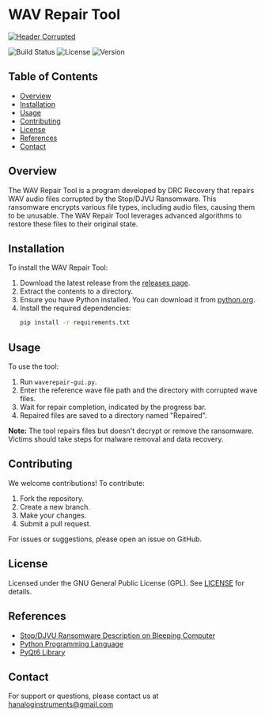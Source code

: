 # WAV Repair Tool

[![Header Corrupted](https://github.com/DRCRecoveryData/WAV-Repair-Tool/assets/85211068/c03ba6af-539a-46da-8ef0-cb01d18e9c88)](https://github.com/DRCRecoveryData/WAV-Repair-Tool/assets/85211068/c03ba6af-539a-46da-8ef0-cb01d18e9c88)

![Build Status](https://img.shields.io/github/actions/workflow/status/DRCRecoveryData/WAV-Repair-Tool/build.yml)
![License](https://img.shields.io/github/license/DRCRecoveryData/WAV-Repair-Tool)
![Version](https://img.shields.io/github/v/release/DRCRecoveryData/WAV-Repair-Tool)

## Table of Contents
- [Overview](#overview)
- [Installation](#installation)
- [Usage](#usage)
- [Contributing](#contributing)
- [License](#license)
- [References](#references)
- [Contact](#contact)

## Overview

The WAV Repair Tool is a program developed by DRC Recovery that repairs WAV audio files corrupted by the Stop/DJVU Ransomware. This ransomware encrypts various file types, including audio files, causing them to be unusable. The WAV Repair Tool leverages advanced algorithms to restore these files to their original state.

## Installation

To install the WAV Repair Tool:

1. Download the latest release from the [releases page](https://github.com/DRCRecoveryData/WAV-Repair-Tool/releases).
2. Extract the contents to a directory.
3. Ensure you have Python installed. You can download it from [python.org](https://www.python.org/).
4. Install the required dependencies:
   ```sh
   pip install -r requirements.txt
   ```

## Usage

To use the tool:

1. Run `waverepair-gui.py`.
2. Enter the reference wave file path and the directory with corrupted wave files.
3. Wait for repair completion, indicated by the progress bar.
4. Repaired files are saved to a directory named "Repaired".

**Note:** The tool repairs files but doesn't decrypt or remove the ransomware. Victims should take steps for malware removal and data recovery.

## Contributing

We welcome contributions! To contribute:

1. Fork the repository.
2. Create a new branch.
3. Make your changes.
4. Submit a pull request.

For issues or suggestions, please open an issue on GitHub.

## License

Licensed under the GNU General Public License (GPL). See [LICENSE](LICENSE) for details.

## References

- [Stop/DJVU Ransomware Description on Bleeping Computer](https://www.bleepingcomputer.com/news/security/djvu-ransomware-updated-to-v91-uses-new-encryption-mode/)
- [Python Programming Language](https://www.python.org/)
- [PyQt6 Library](https://pypi.org/project/PyQt6/)

## Contact

For support or questions, please contact us at [hanaloginstruments@gmail.com](mailto:hanaloginstruments@gmail.com)
